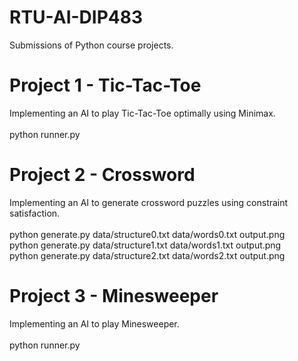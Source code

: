 # RTU-AI-DIP483
Submissions of Python course projects.

# Project 1 - Tic-Tac-Toe
Implementing an AI to play Tic-Tac-Toe optimally using Minimax. <br /> <br />
  python runner.py

# Project 2 - Crossword
Implementing an AI to generate crossword puzzles using constraint satisfaction. <br /> <br />
  python generate.py data/structure0.txt data/words0.txt output.png <br />
  python generate.py data/structure1.txt data/words1.txt output.png <br />
  python generate.py data/structure2.txt data/words2.txt output.png <br />

# Project 3 - Minesweeper
Implementing an AI to play Minesweeper. <br /> <br />
  python runner.py

